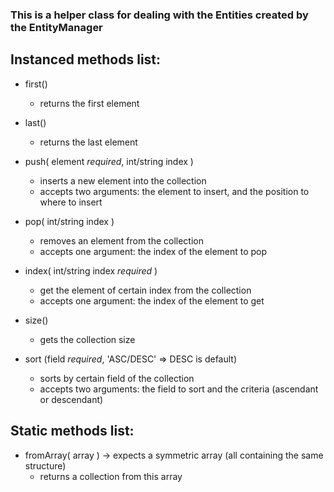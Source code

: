 ### This is a helper class for dealing with the Entities created by the EntityManager

## Instanced methods list: ##

* first()
    * returns the first element

* last()
    * returns the last element

* push( element *required*,  int/string index )
    * inserts a new element into the collection
    * accepts two arguments: the element to insert, and the position to where to insert

* pop( int/string index )
    * removes an element from the collection
    * accepts one argument: the index of the element to pop

* index( int/string index *required* )
    * get the element of certain index from the collection
    * accepts one argument: the index of the element to get

* size() 
    * gets the collection size

* sort (field *required*, 'ASC/DESC' => DESC is default)
    * sorts by certain field of the collection
    * accepts two arguments: the field to sort and the criteria (ascendant or descendant)

## Static methods list:
 
* fromArray( array ) -> expects a symmetric array (all containing the same structure)
    * returns a collection from this array